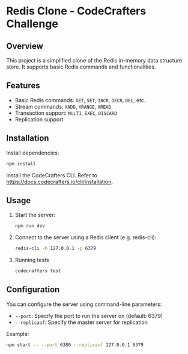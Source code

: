 # Redis Clone - CodeCrafters Challenge

## Overview

This project is a simplified clone of the Redis in-memory data structure store. It supports basic Redis commands and
functionalities.

## Features

- Basic Redis commands: `GET`, `SET`, `INCR`, `DECR`, `DEL`, etc.
- Stream commands: `XADD`, `XRANGE`, `XREAD`
- Transaction support: `MULTI`, `EXEC`, `DISCARD`
- Replication support

## Installation

Install dependencies:

```sh
npm install
```

Install the CodeCrafters CLI. Refer to https://docs.codecrafters.io/cli/installation.


## Usage

1. Start the server:
    ```sh
    npm run dev
    ```

2. Connect to the server using a Redis client (e.g. redis-cli):
    ```sh
    redis-cli -h 127.0.0.1 -p 6379
    ```

3. Running tests
    ```sh
   codecrafters test
   ```

## Configuration

You can configure the server using command-line parameters:

- `--port`: Specify the port to run the server on (default: 6379)
- `--replicaof`: Specify the master server for replication

Example:

```sh
npm start -- --port 6380 --replicaof 127.0.0.1 6379